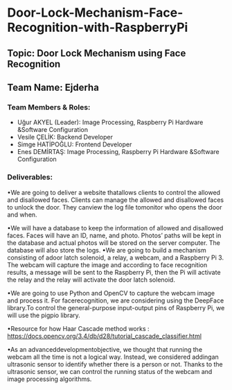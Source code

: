 # Door-Lock-Mechanism-Face-Recognition-with-RaspberryPi

## Topic: Door Lock Mechanism using Face Recognition
## Team Name: Ejderha

### Team Members & Roles: 
- Uğur AKYEL (Leader): Image Processing, Raspberry Pi Hardware &Software Configuration 
- Vesile ÇELİK: Backend Developer
- Simge HATİPOĞLU: Frontend Developer
- Enes DEMİRTAŞ: Image Processing, Raspberry Pi Hardware &Software Configuration

### Deliverables: 

•We are going to deliver a website thatallows clients to control the allowed and disallowed faces. Clients can manage the allowed and disallowed faces to unlock the door. They canview the log file tomonitor who opens the door and when. 

•We will have a database to keep the information of allowed and disallowed faces. Faces will have an ID, name, and photo. Photos’ paths will be kept in the database and actual photos will be stored on the server computer.  The database will also store the logs. •We are going to build a mechanism consisting of adoor latch solenoid, a relay, a webcam, and a Raspberry Pi 3. The webcam will capture the image and according to face recognition results, a message will be sent to the Raspberry Pi, then the Pi will activate the relay and the relay will activate the door latch solenoid. 

•We are going to use Python and OpenCV to capture the webcam image and process it. For facerecognition, we are considering using the DeepFace library.To control the general-purpose input-output pins of Raspberry Pi, we will use the pigpio library.

•Resource for how Haar Cascade method works :  https://docs.opencv.org/3.4/db/d28/tutorial_cascade_classifier.html

•As an advanceddevelopmentobjective, we thought that running the webcam all the time is not a logical way. Instead, we considered addingan ultrasonic sensor to identify whether there is a person or not. Thanks to the ultrasonic sensor, we can control the running status of the webcam and image processing algorithms.